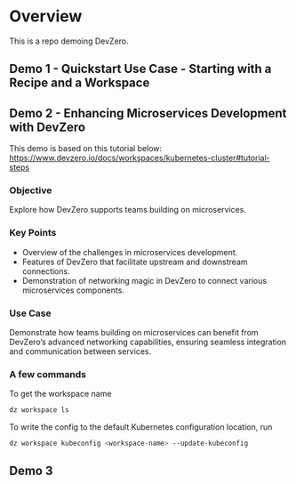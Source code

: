 # Overview
This is a repo demoing DevZero.

## Demo 1 - Quickstart Use Case - Starting with a Recipe and a Workspace


## Demo 2 - Enhancing Microservices Development with DevZero

This demo is based on this tutorial below:
https://www.devzero.io/docs/workspaces/kubernetes-cluster#tutorial-steps

### Objective
Explore how DevZero supports teams building on microservices.

### Key Points
- Overview of the challenges in microservices development.
- Features of DevZero that facilitate upstream and downstream connections.
- Demonstration of networking magic in DevZero to connect various microservices components.

### Use Case
Demonstrate how teams building on microservices can benefit from DevZero’s advanced networking capabilities, ensuring seamless integration and communication between services​.

### A few commands

To get the workspace name
```bash
dz workspace ls
```

To write the config to the default Kubernetes configuration location, run
```bash
dz workspace kubeconfig <workspace-name> --update-kubeconfig
```


## Demo 3